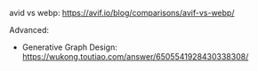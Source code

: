 avid vs webp: https://avif.io/blog/comparisons/avif-vs-webp/

Advanced: 
* Generative Graph Design: https://wukong.toutiao.com/answer/6505541928430338308/
